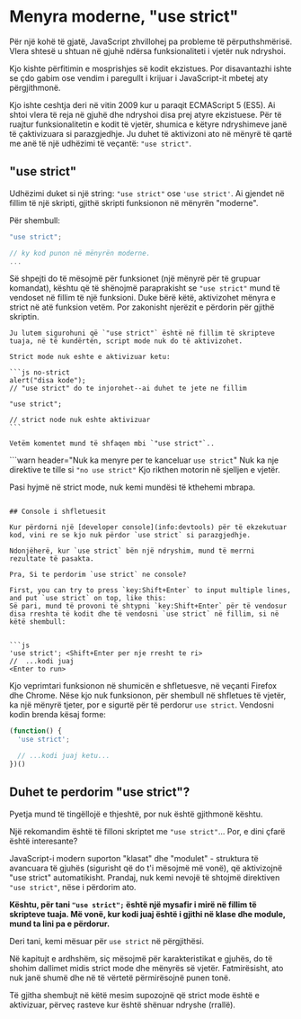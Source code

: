 # Menyra moderne, "use strict"

Për një kohë të gjatë, JavaScript zhvillohej pa probleme të përputhshmërisë. Vlera shtesë u shtuan në gjuhë ndërsa funksionaliteti i vjetër nuk ndryshoi.

Kjo kishte përfitimin e mosprishjes së kodit ekzistues. Por disavantazhi ishte se çdo gabim ose vendim i paregullt i krijuar i JavaScript-it mbetej aty përgjithmonë.

Kjo ishte ceshtja deri në vitin 2009 kur u paraqit ECMAScript 5 (ES5). Ai shtoi vlera të reja në gjuhë dhe ndryshoi disa prej atyre ekzistuese. Për të ruajtur funksionalitetin e kodit të vjetër, shumica e këtyre ndryshimeve janë të çaktivizuara si parazgjedhje. Ju duhet të aktivizoni ato në mënyrë të qartë me anë të një udhëzimi të veçantë: `"use strict"`.

## "use strict"

Udhëzimi duket si një string: `"use strict"` ose `'use strict'`. Ai gjendet në fillim të një skripti, gjithë skripti funksionon në mënyrën "moderne".

Për shembull:

```js
"use strict";

// ky kod punon në mënyrën moderne.
...
```

Së shpejti do të mësojmë për funksionet (një mënyrë për të grupuar komandat), kështu që të shënojmë paraprakisht se `"use strict"` mund të vendoset në fillim të një funksioni. Duke bërë këtë, aktivizohet mënyra e strict në atë funksion vetëm. Por zakonisht njerëzit e përdorin për gjithë skriptin.

````warn header="Për të garantuar që \"use strict\" eshte ne fillim"
Ju lutem sigurohuni që `"use strict"` është në fillim të skripteve tuaja, në të kundërtën, script mode nuk do të aktivizohet.

Strict mode nuk eshte e aktivizuar ketu:

```js no-strict
alert("disa kode");
// "use strict" do te injorohet--ai duhet te jete ne fillim

"use strict";

// strict node nuk eshte aktivizuar
```

Vetëm komentet mund të shfaqen mbi `"use strict"`..
````

```warn header="Nuk ka menyre per te kanceluar `use strict`"
Nuk ka nje direktive te tille si `"no use strict"` Kjo rikthen motorin në sjelljen e vjetër.

Pasi hyjmë në strict mode, nuk kemi mundësi të kthehemi mbrapa.
```

## Console i shfletuesit

Kur përdorni një [developer console](info:devtools) për të ekzekutuar kod, vini re se kjo nuk përdor `use strict` si parazgjedhje.

Ndonjëherë, kur `use strict` bën një ndryshim, mund të merrni rezultate të pasakta.

Pra, Si te perdorim `use strict` ne console?

First, you can try to press `key:Shift+Enter` to input multiple lines, and put `use strict` on top, like this:
Së pari, mund të provoni të shtypni `key:Shift+Enter` për të vendosur disa rreshta të kodit dhe të vendosni `use strict` në fillim, si në këtë shembull:


```js
'use strict'; <Shift+Enter per nje rresht te ri>
//  ...kodi juaj
<Enter to run>
```

Kjo veprimtari funksionon në shumicën e shfletuesve, në veçanti Firefox dhe Chrome.
Nëse kjo nuk funksionon, për shembull në shfletues të vjetër, ka një mënyrë tjeter, por e sigurtë për të perdorur `use strict`. Vendosni kodin brenda kësaj forme:

```js
(function() {
  'use strict';

  // ...kodi juaj ketu...
})()
```

##  Duhet te perdorim "use strict"?

Pyetja mund të tingëllojë e thjeshtë, por nuk është gjithmonë kështu.

Një rekomandim është të filloni skriptet me `"use strict"`... Por, e dini çfarë është interesante?

JavaScript-i modern suporton "klasat" dhe "modulet" - struktura të avancuara të gjuhës (sigurisht që do t'i mësojmë më vonë), që aktivizojnë "use strict" automatikisht. Prandaj, nuk kemi nevojë të shtojmë direktiven `"use strict"`, nëse i përdorim ato.

**Kështu, për tani `"use strict";` është një mysafir i mirë në fillim të skripteve tuaja. Më vonë, kur kodi juaj është i gjithi në klase dhe module, mund ta lini pa e përdorur.**

Deri tani, kemi mësuar për `use strict` në përgjithësi.

Në kapitujt e ardhshëm, siç mësojmë për karakteristikat e gjuhës, do të shohim dallimet midis strict mode dhe mënyrës së vjetër. Fatmirësisht, ato nuk janë shumë dhe në të vërtetë përmirësojnë punen tonë.

Të gjitha shembujt në këtë mesim supozojnë që strict mode është e aktivizuar, përveç rasteve kur është shënuar ndryshe (rrallë).
